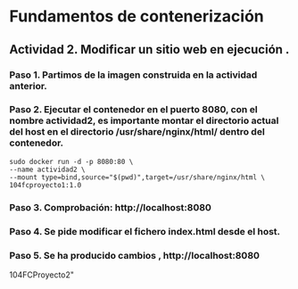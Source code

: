 # Fundamentos de contenerización 

## Actividad 2. Modificar un sitio web en ejecución .

### Paso 1. Partimos de la imagen construida en la actividad anterior. 

### Paso 2. Ejecutar el contenedor en el puerto 8080, con el nombre actividad2, es importante montar el directorio actual del host en el directorio /usr/share/nginx/html/ dentro del contenedor. 
```
sudo docker run -d -p 8080:80 \
--name actividad2 \
--mount type=bind,source="$(pwd)",target=/usr/share/nginx/html \
104fcproyecto1:1.0

```

### Paso 3. Comprobación: http://localhost:8080 

 
### Paso 4. Se pide modificar el fichero index.html desde el host. 


### Paso 5. Se ha producido cambios , http://localhost:8080 
104FCProyecto2" 
